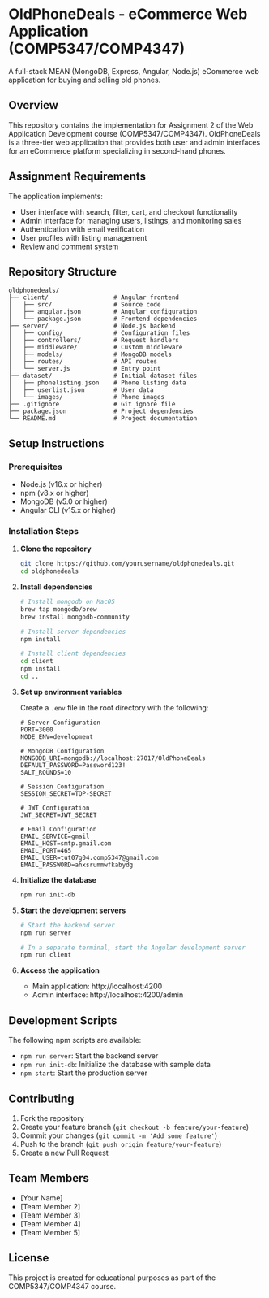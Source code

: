 # OldPhoneDeals - eCommerce Web Application (COMP5347/COMP4347)

A full-stack MEAN (MongoDB, Express, Angular, Node.js) eCommerce web application for buying and selling old phones.

## Overview

This repository contains the implementation for Assignment 2 of the Web Application Development course (COMP5347/COMP4347). OldPhoneDeals is a three-tier web application that provides both user and admin interfaces for an eCommerce platform specializing in second-hand phones.

## Assignment Requirements

The application implements:
- User interface with search, filter, cart, and checkout functionality
- Admin interface for managing users, listings, and monitoring sales
- Authentication with email verification
- User profiles with listing management
- Review and comment system

## Repository Structure

```
oldphonedeals/
├── client/                  # Angular frontend
│   ├── src/                 # Source code
│   ├── angular.json         # Angular configuration
│   └── package.json         # Frontend dependencies
├── server/                  # Node.js backend
│   ├── config/              # Configuration files
│   ├── controllers/         # Request handlers
│   ├── middleware/          # Custom middleware
│   ├── models/              # MongoDB models
│   ├── routes/              # API routes
│   └── server.js            # Entry point
├── dataset/                 # Initial dataset files
│   ├── phonelisting.json    # Phone listing data
│   ├── userlist.json        # User data
│   └── images/              # Phone images
├── .gitignore               # Git ignore file
├── package.json             # Project dependencies
└── README.md                # Project documentation
```

## Setup Instructions

### Prerequisites

- Node.js (v16.x or higher)
- npm (v8.x or higher)
- MongoDB (v5.0 or higher)
- Angular CLI (v15.x or higher)

### Installation Steps

1. **Clone the repository**
   ```bash
   git clone https://github.com/yourusername/oldphonedeals.git
   cd oldphonedeals
   ```

2. **Install dependencies**
   ```bash
   # Install mongodb on MacOS
   brew tap mongodb/brew
   brew install mongodb-community

   # Install server dependencies
   npm install
   
   # Install client dependencies
   cd client
   npm install
   cd ..
   ```

3. **Set up environment variables**
   
   Create a `.env` file in the root directory with the following:
   ```
   # Server Configuration
   PORT=3000
   NODE_ENV=development

   # MongoDB Configuration
   MONGODB_URI=mongodb://localhost:27017/OldPhoneDeals
   DEFAULT_PASSWORD=Password123!
   SALT_ROUNDS=10

   # Session Configuration
   SESSION_SECRET=TOP-SECRET

   # JWT Configuration
   JWT_SECRET=JWT_SECRET

   # Email Configuration
   EMAIL_SERVICE=gmail
   EMAIL_HOST=smtp.gmail.com
   EMAIL_PORT=465
   EMAIL_USER=tut07g04.comp5347@gmail.com
   EMAIL_PASSWORD=ahxsrummwfkabydg
   ```

4. **Initialize the database**
   ```bash
   npm run init-db
   ```

5. **Start the development servers**
   ```bash
   # Start the backend server
   npm run server
   
   # In a separate terminal, start the Angular development server
   npm run client
   ```

6. **Access the application**
   - Main application: http://localhost:4200
   - Admin interface: http://localhost:4200/admin

## Development Scripts

The following npm scripts are available:

- `npm run server`: Start the backend server
- `npm run init-db`: Initialize the database with sample data
- `npm start`: Start the production server

## Contributing

1. Fork the repository
2. Create your feature branch (`git checkout -b feature/your-feature`)
3. Commit your changes (`git commit -m 'Add some feature'`)
4. Push to the branch (`git push origin feature/your-feature`)
5. Create a new Pull Request

## Team Members

- [Your Name]
- [Team Member 2]
- [Team Member 3]
- [Team Member 4]
- [Team Member 5]

## License

This project is created for educational purposes as part of the COMP5347/COMP4347 course.